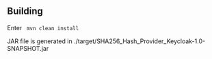 <h2>Building</h2>
<p>Enter <code> mvn clean install</code></p>
<p>JAR file is generated in ./target/SHA256_Hash_Provider_Keycloak-1.0-SNAPSHOT.jar</p>